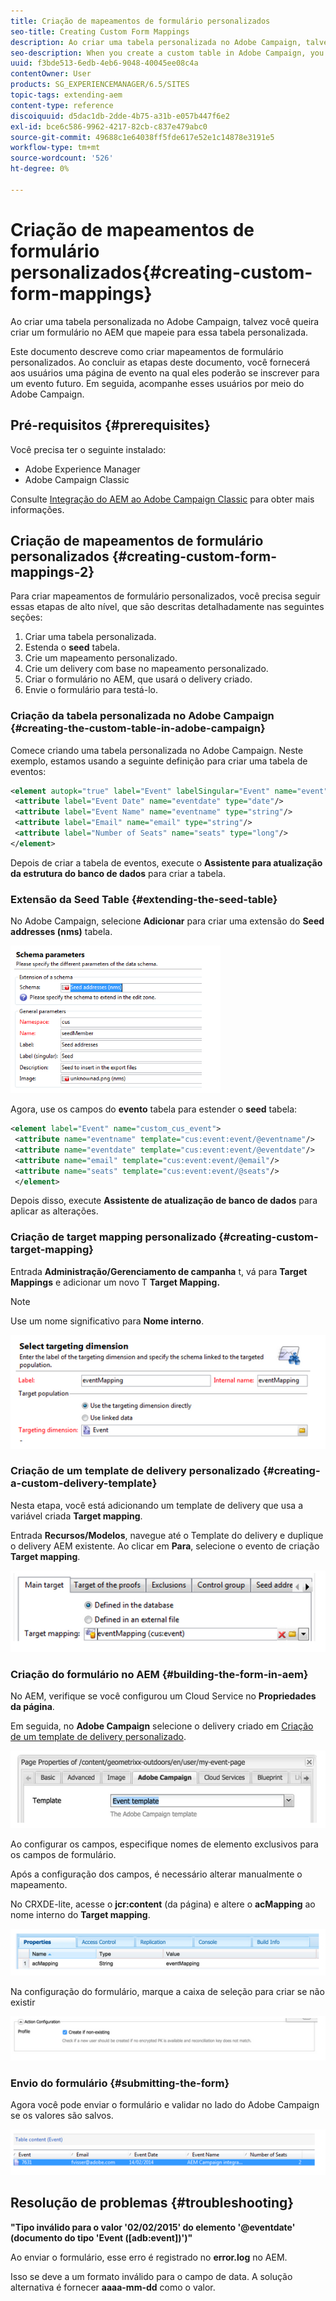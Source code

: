 ```yaml
---
title: Criação de mapeamentos de formulário personalizados
seo-title: Creating Custom Form Mappings
description: Ao criar uma tabela personalizada no Adobe Campaign, talvez você queira criar um formulário no AEM que mapeie para essa tabela personalizada
seo-description: When you create a custom table in Adobe Campaign, you may want to build a form in AEM that maps to that custom table
uuid: f3bde513-6edb-4eb6-9048-40045ee08c4a
contentOwner: User
products: SG_EXPERIENCEMANAGER/6.5/SITES
topic-tags: extending-aem
content-type: reference
discoiquuid: d5dac1db-2dde-4b75-a31b-e057b447f6e2
exl-id: bce6c586-9962-4217-82cb-c837e479abc0
source-git-commit: 49688c1e64038ff5fde617e52e1c14878e3191e5
workflow-type: tm+mt
source-wordcount: '526'
ht-degree: 0%

---
```


# Criação de mapeamentos de formulário personalizados{#creating-custom-form-mappings}

Ao criar uma tabela personalizada no Adobe Campaign, talvez você queira criar um formulário no AEM que mapeie para essa tabela personalizada.

Este documento descreve como criar mapeamentos de formulário personalizados. Ao concluir as etapas deste documento, você fornecerá aos usuários uma página de evento na qual eles poderão se inscrever para um evento futuro. Em seguida, acompanhe esses usuários por meio do Adobe Campaign.

## Pré-requisitos {#prerequisites}

Você precisa ter o seguinte instalado:

* Adobe Experience Manager
* Adobe Campaign Classic

Consulte [Integração do AEM ao Adobe Campaign Classic](/help/sites-administering/campaignonpremise.md) para obter mais informações.

## Criação de mapeamentos de formulário personalizados {#creating-custom-form-mappings-2}

Para criar mapeamentos de formulário personalizados, você precisa seguir essas etapas de alto nível, que são descritas detalhadamente nas seguintes seções:

1. Criar uma tabela personalizada.
1. Estenda o **seed** tabela.
1. Crie um mapeamento personalizado.
1. Crie um delivery com base no mapeamento personalizado.
1. Criar o formulário no AEM, que usará o delivery criado.
1. Envie o formulário para testá-lo.

### Criação da tabela personalizada no Adobe Campaign {#creating-the-custom-table-in-adobe-campaign}

Comece criando uma tabela personalizada no Adobe Campaign. Neste exemplo, estamos usando a seguinte definição para criar uma tabela de eventos:

```xml
<element autopk="true" label="Event" labelSingular="Event" name="event">
 <attribute label="Event Date" name="eventdate" type="date"/>
 <attribute label="Event Name" name="eventname" type="string"/>
 <attribute label="Email" name="email" type="string"/>
 <attribute label="Number of Seats" name="seats" type="long"/>
</element>
```

Depois de criar a tabela de eventos, execute o **Assistente para atualização da estrutura do banco de dados** para criar a tabela.

### Extensão da Seed Table {#extending-the-seed-table}

No Adobe Campaign, selecione **Adicionar** para criar uma extensão do **Seed addresses (nms)** tabela.

![chlimage_1-194](assets/chlimage_1-194.png)

Agora, use os campos do **evento** tabela para estender o **seed** tabela:

```xml
<element label="Event" name="custom_cus_event">
 <attribute name="eventname" template="cus:event:event/@eventname"/>
 <attribute name="eventdate" template="cus:event:event/@eventdate"/>
 <attribute name="email" template="cus:event:event/@email"/>
 <attribute name="seats" template="cus:event:event/@seats"/>
 </element>
```

Depois disso, execute **Assistente de atualização de banco de dados** para aplicar as alterações.

### Criação de target mapping personalizado {#creating-custom-target-mapping}

Entrada **Administração/Gerenciamento de campanha** t, vá para **Target Mappings** e adicionar um novo T **Target Mapping.**

>[!NOTE]
>
>Use um nome significativo para **Nome interno**.

![chlimage_1-195](assets/chlimage_1-195.png)

### Criação de um template de delivery personalizado {#creating-a-custom-delivery-template}

Nesta etapa, você está adicionando um template de delivery que usa a variável criada **Target mapping**.

Entrada **Recursos/Modelos**, navegue até o Template do delivery e duplique o delivery AEM existente. Ao clicar em **Para**, selecione o evento de criação **Target mapping**.

![chlimage_1-196](assets/chlimage_1-196.png)

### Criação do formulário no AEM {#building-the-form-in-aem}

No AEM, verifique se você configurou um Cloud Service no **Propriedades da página**.

Em seguida, no **Adobe Campaign** selecione o delivery criado em [Criação de um template de delivery personalizado](#creating-a-custom-delivery-template).

![chlimage_1-197](assets/chlimage_1-197.png)

Ao configurar os campos, especifique nomes de elemento exclusivos para os campos de formulário.

Após a configuração dos campos, é necessário alterar manualmente o mapeamento.

No CRXDE-lite, acesse o **jcr:content** (da página) e altere o **acMapping** ao nome interno do **Target mapping**.

![chlimage_1-198](assets/chlimage_1-198.png)

Na configuração do formulário, marque a caixa de seleção para criar se não existir

![chlimage_1-199](assets/chlimage_1-199.png)

### Envio do formulário {#submitting-the-form}

Agora você pode enviar o formulário e validar no lado do Adobe Campaign se os valores são salvos.

![chlimage_1-200](assets/chlimage_1-200.png)

## Resolução de problemas {#troubleshooting}

**&quot;Tipo inválido para o valor &#39;02/02/2015&#39; do elemento &#39;@eventdate&#39; (documento do tipo &#39;Event ([adb:event])&#39;)&quot;**

Ao enviar o formulário, esse erro é registrado no **error.log** no AEM.

Isso se deve a um formato inválido para o campo de data. A solução alternativa é fornecer **aaaa-mm-dd** como o valor.

